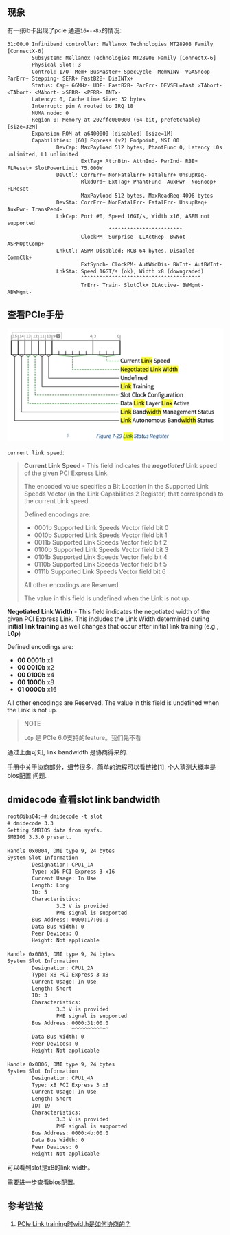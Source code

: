 ## 现象
有一张ib卡出现了pcie 通道`16x->8x`的情况:
```
31:00.0 Infiniband controller: Mellanox Technologies MT28908 Family [ConnectX-6]
        Subsystem: Mellanox Technologies MT28908 Family [ConnectX-6]
        Physical Slot: 3
        Control: I/O- Mem+ BusMaster+ SpecCycle- MemWINV- VGASnoop- ParErr+ Stepping- SERR+ FastB2B- DisINTx+
        Status: Cap+ 66MHz- UDF- FastB2B- ParErr- DEVSEL=fast >TAbort- <TAbort- <MAbort- >SERR- <PERR- INTx-
        Latency: 0, Cache Line Size: 32 bytes
        Interrupt: pin A routed to IRQ 18
        NUMA node: 0
        Region 0: Memory at 202ffc000000 (64-bit, prefetchable) [size=32M]
        Expansion ROM at a6400000 [disabled] [size=1M]
        Capabilities: [60] Express (v2) Endpoint, MSI 00
                DevCap: MaxPayload 512 bytes, PhantFunc 0, Latency L0s unlimited, L1 unlimited
                        ExtTag+ AttnBtn- AttnInd- PwrInd- RBE+ FLReset+ SlotPowerLimit 75.000W
                DevCtl: CorrErr+ NonFatalErr+ FatalErr+ UnsupReq-
                        RlxdOrd+ ExtTag+ PhantFunc- AuxPwr- NoSnoop+ FLReset-
                        MaxPayload 512 bytes, MaxReadReq 4096 bytes
                DevSta: CorrErr+ NonFatalErr- FatalErr- UnsupReq+ AuxPwr- TransPend-
                LnkCap: Port #0, Speed 16GT/s, Width x16, ASPM not supported
                                 ^^^^^^^^^^^^^^^^^^^^^^^^
                        ClockPM- Surprise- LLActRep- BwNot- ASPMOptComp+
                LnkCtl: ASPM Disabled; RCB 64 bytes, Disabled- CommClk+
                        ExtSynch- ClockPM- AutWidDis- BWInt- AutBWInt-
                LnkSta: Speed 16GT/s (ok), Width x8 (downgraded)
                        ^^^^^^^^^^^^^^^^^^^^^^^^^^^^^^^^^^^^^^^
                        TrErr- Train- SlotClk+ DLActive- BWMgmt- ABWMgmt-
```

## 查看PCIe手册

![Lnk_sta_CAP](pic/Lnk_sta_CAP.png)

`current link speed`:
> **Current Link Speed** - This field indicates the **_negotiated_** Link speed of the given
> PCI Express Link.
> 
> The encoded value specifies a Bit Location in the Supported Link Speeds Vector
> (in the Link Capabilities 2 Register) that corresponds to the current Link
> speed. 
> 
> Defined encodings are:
> 
> * 0001b Supported Link Speeds Vector field bit 0 
> * 0010b Supported Link Speeds Vector field bit 1 
> * 0011b Supported Link Speeds Vector field bit 2 
> * 0100b Supported Link Speeds Vector field bit 3 
> * 0101b Supported Link Speeds Vector field bit 4
> * 0110b Supported Link Speeds Vector field bit 5
> * 0111b Supported Link Speeds Vector field bit 6
> 
> All other encodings are Reserved.
>
> The value in this field is undefined when the Link is not up.

**Negotiated Link Width** -  This field indicates the negotiated width of the
given PCI Express Link. This includes the Link Width determined during **initial
link training** as well changes that occur after initial link training (e.g., **L0p**)

Defined encodings are: 
* **00 0001b** x1 
* **00 0010b** x2 
* **00 0100b** x4 
* **00 1000b** x8 
* **01 0000b** x16

All other encodings are Reserved. The value in this field is undefined when the
Link is not up.

> NOTE
>
> `L0p` 是 PCIe 6.0支持的feature。我们先不看

通过上面可知, link bandwidth 是协商得来的. 

手册中关于协商部分，细节很多，简单的流程可以看链接[1]. 个人猜测大概率是bios配置
问题. 

## dmidecode 查看slot link bandwidth
```
root@ibs04:~# dmidecode -t slot
# dmidecode 3.3
Getting SMBIOS data from sysfs.
SMBIOS 3.3.0 present.

Handle 0x0004, DMI type 9, 24 bytes
System Slot Information
        Designation: CPU1_1A
        Type: x16 PCI Express 3 x16
        Current Usage: In Use
        Length: Long
        ID: 5
        Characteristics:
                3.3 V is provided
                PME signal is supported
        Bus Address: 0000:17:00.0
        Data Bus Width: 0
        Peer Devices: 0
        Height: Not applicable

Handle 0x0005, DMI type 9, 24 bytes
System Slot Information
        Designation: CPU1_2A
        Type: x8 PCI Express 3 x8
        Current Usage: In Use
        Length: Short
        ID: 3
        Characteristics:
                3.3 V is provided
                PME signal is supported
        Bus Address: 0000:31:00.0
                     ^^^^^^^^^^^^
        Data Bus Width: 0
        Peer Devices: 0
        Height: Not applicable

Handle 0x0006, DMI type 9, 24 bytes
System Slot Information
        Designation: CPU1_4A
        Type: x8 PCI Express 3 x8
        Current Usage: In Use
        Length: Short
        ID: 19
        Characteristics:
                3.3 V is provided
                PME signal is supported
        Bus Address: 0000:4b:00.0
        Data Bus Width: 0
        Peer Devices: 0
        Height: Not applicable
```

可以看到slot是x8的link width。

需要进一步查看bios配置.

<!-- ## 4.2.5 Link Initialization and Training
 
### 4.2.5.2 Alternate Protocol Negotiation
--->

## 参考链接
1. [PCIe Link training时width是如何协商的？](https://www.cnblogs.com/wanglouxiaozi/p/18946244)
